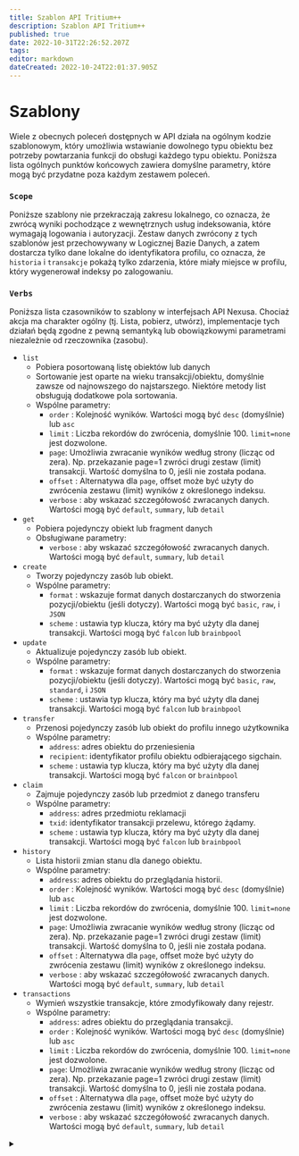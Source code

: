 ```yaml
---
title: Szablon API Tritium++
description: Szablon API Tritium++
published: true
date: 2022-10-31T22:26:52.207Z
tags: 
editor: markdown
dateCreated: 2022-10-24T22:01:37.905Z
---
```


# Szablony

Wiele z obecnych poleceń dostępnych w API działa na ogólnym kodzie szablonowym, który umożliwia wstawianie dowolnego typu obiektu bez potrzeby powtarzania funkcji do obsługi każdego typu obiektu. Poniższa lista ogólnych punktów końcowych zawiera domyślne parametry, które mogą być przydatne poza każdym zestawem poleceń.

### `Scope`

Poniższe szablony nie przekraczają zakresu lokalnego, co oznacza, że ​​zwrócą wyniki pochodzące z wewnętrznych usług indeksowania, które wymagają logowania i autoryzacji. Zestaw danych zwrócony z tych szablonów jest przechowywany w Logicznej Bazie Danych, a zatem dostarcza tylko dane lokalne do identyfikatora profilu, co oznacza, że `historia` i `transakcje` pokażą tylko zdarzenia, które miały miejsce w profilu, który wygenerował indeksy po zalogowaniu.

### `Verbs`

Poniższa lista czasowników to szablony w interfejsach API Nexusa. Chociaż akcja ma charakter ogólny (tj. Lista, pobierz, utwórz), implementacje tych działań będą zgodne z pewną semantyką lub obowiązkowymi parametrami niezależnie od rzeczownika (zasobu).

* `list`
  * Pobiera posortowaną listę obiektów lub danych
  * Sortowanie jest oparte na wieku transakcji/obiektu, domyślnie zawsze od najnowszego do najstarszego. Niektóre metody list obsługują dodatkowe pola sortowania.
  * Wspólne parametry:
    * `order` : Kolejność wyników. Wartości mogą być `desc` (domyślnie) lub `asc`
    * `limit` : Liczba rekordów do zwrócenia, domyślnie 100. `limit=none` jest dozwolone.
    * `page`: Umożliwia zwracanie wyników według strony (licząc od zera). Np. przekazanie page=1 zwróci drugi zestaw (limit) transakcji. Wartość domyślna to 0, jeśli nie została podana.
    * `offset` : Alternatywa dla `page`, offset może być użyty do zwrócenia zestawu (limit) wyników z określonego indeksu.
    * `verbose` : aby wskazać szczegółowość zwracanych danych. Wartości mogą być `default`, `summary`, lub `detail`
* `get`
  * Pobiera pojedynczy obiekt lub fragment danych
  * Obsługiwane parametry:
    * `verbose` : aby wskazać szczegółowość zwracanych danych. Wartości mogą być `default`, `summary`, lub `detail`
* `create`
  * Tworzy pojedynczy zasób lub obiekt.
  * Wspólne parametry:
    * `format` : wskazuje format danych dostarczanych do stworzenia pozycji/obiektu (jeśli dotyczy). Wartości mogą być `basic`, `raw`, i `JSON`
    * `scheme` : ustawia typ klucza, który ma być użyty dla danej transakcji. Wartości mogą być `falcon` lub `brainbpool`
* `update`
  * Aktualizuje pojedynczy zasób lub obiekt.
  * Wspólne parametry:
    * `format` : wskazuje format danych dostarczanych do stworzenia pozycji/obiektu (jeśli dotyczy). Wartości mogą być `basic`, `raw`, `standard`, i `JSON`
    * `scheme` : ustawia typ klucza, który ma być użyty dla danej transakcji. Wartości mogą być `falcon` lub `brainbpool`
* `transfer`
  * Przenosi pojedynczy zasób lub obiekt do profilu innego użytkownika
  * Wspólne parametry:
    * `address`: adres obiektu do przeniesienia
    * `recipient`: identyfikator profilu obiektu odbierającego sigchain.
    * `scheme` : ustawia typ klucza, który ma być użyty dla danej transakcji. Wartości mogą być `falcon` or `brainbpool`
* `claim`
  * Zajmuje pojedynczy zasób lub przedmiot z danego transferu
  * Wspólne parametry:
    * `address`: adres przedmiotu reklamacji
    * `txid`: identyfikator transakcji przelewu, którego żądamy.
    * `scheme` : ustawia typ klucza, który ma być użyty dla danej transakcji. Wartości mogą być `falcon` lub `brainbpool`
* `history`
  * Lista historii zmian stanu dla danego obiektu.
  * Wspólne parametry:
    * `address`: adres obiektu do przeglądania historii.
    * `order` : Kolejność wyników. Wartości mogą być `desc` (domyślnie) lub `asc`
    * `limit` : Liczba rekordów do zwrócenia, domyślnie 100. `limit=none` jest dozwolone.
    * `page`: Umożliwia zwracanie wyników według strony (licząc od zera). Np. przekazanie page=1 zwróci drugi zestaw (limit) transakcji. Wartość domyślna to 0, jeśli nie została podana.
    * `offset` : Alternatywa dla `page`, offset może być użyty do zwrócenia zestawu (limit) wyników z określonego indeksu.
    * `verbose` : aby wskazać szczegółowość zwracanych danych. Wartości mogą być `default`, `summary`, lub `detail`
* `transactions`
  * Wymień wszystkie transakcje, które zmodyfikowały dany rejestr.
  * Wspólne parametry:
    * `address`: adres obiektu do przeglądania transakcji.
    * `order` : Kolejność wyników. Wartości mogą być `desc` (domyślnie) lub `asc`
    * `limit` : Liczba rekordów do zwrócenia, domyślnie 100. `limit=none` jest dozwolone.
    * `page`: Umożliwia zwracanie wyników według strony (licząc od zera). Np. przekazanie page=1 zwróci drugi zestaw (limit) transakcji. Wartość domyślna to 0, jeśli nie została podana.
    * `offset` : Alternatywa dla `page`, offset może być użyty do zwrócenia zestawu (limit) wyników z określonego indeksu.
    * `verbose` : aby wskazać szczegółowość zwracanych danych. Wartości mogą być `default`, `summary`, lub `detail`

<details>

<summary></summary>



</details>